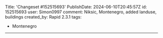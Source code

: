 Title: 'Changeset #152515693'
PublishDate: 2024-06-10T20:45:57Z
id: 152515693
user: Simon0997
comment: Niksic, Montenegro, added landuse, buildings
created_by: Rapid 2.3.1
tags:
- Montenegro

---
